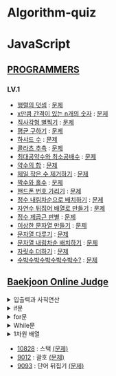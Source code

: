 # Algorithm-quiz
 
# JavaScript
<!-- 2021 연습한거 수정, 깃허브 정리, 깃으로 관리하기, 그 동안 풀었던 문제 업로드. -->
<!-- ## Algorithm-quiz -->
<!-- // This repository is for uploading algorithm quiz I solved. -->
## [PROGRAMMERS](https://programmers.co.kr/learn/challenges?tab=algorithm_practice_kit, "Programmers Link")
### LV.1
* [행렬의 덧셈](https://github.com/Jae-hong-lee/Algorithm/blob/main/JS/Programers/martixsum.js "problem solving") : [문제](https://programmers.co.kr/learn/courses/30/lessons/12950, "Programmers Link")
* [x만큼 간격이 있는 n개의 숫자](https://github.com/Jae-hong-lee/Algorithm/blob/main/JS/Programers/3.js "problem solving") : [문제](https://programmers.co.kr/learn/courses/30/lessons/12954, "Programmers Link")
* [직사각형 별찍기](https://github.com/Jae-hong-lee/Algorithm/blob/main/JS/Programers/star.js "problem solving") : [문제](https://programmers.co.kr/learn/courses/30/lessons/12969, "Programmers Link")
* [평균 구하기](https://github.com/Jae-hong-lee/Algorithm/blob/main/JS/Programers/Average.js "problem solving") : [문제](https://programmers.co.kr/learn/courses/30/lessons/12944?language=javascript, "Programmers Link")
* [하샤드 수](https://github.com/Jae-hong-lee/Algorithm/blob/main/JS/Programers/harshad_num.js "problem solving") : [문제](https://programmers.co.kr/learn/courses/30/lessons/12947?language=javascript, "Programmers Link")
* [콜라츠 추측](https://github.com/Jae-hong-lee/Algorithm/blob/main/JS/Programers/colatz.js "problem solving") : [문제](https://programmers.co.kr/learn/courses/30/lessons/12943?language=javascript, "Programmers Link")
* [최대공약수와 최소공배수](https://github.com/Jae-hong-lee/Algorithm/blob/main/JS/Programers/gcd.js "problem solving") : [문제](https://programmers.co.kr/learn/courses/30/lessons/12940?language=javascript, "Programmers Link")
* [약수의 합](https://github.com/Jae-hong-lee/Algorithm/blob/main/JS/Programers/divisor_sum.js "problem solving") : [문제](https://programmers.co.kr/learn/courses/30/lessons/12928?language=javascript, "Programmers Link")
* [제일 작은 수 제거하기](https://github.com/Jae-hong-lee/Algorithm/blob/main/JS/Programers/min_num_del.js "problem solving") : [문제](https://programmers.co.kr/learn/courses/30/lessons/12935?language=javascript, "Programmers Link")
 * [짝수와 홀수](https://github.com/Jae-hong-lee/Algorithm/blob/main/JS/Programers/Odd_Even.js "problem solving") : [문제](https://programmers.co.kr/learn/courses/30/lessons/12937?language=javascript, "Programmers Link")
 * [핸드폰 번호 가리기](https://github.com/Jae-hong-lee/Algorithm/blob/main/JS/Programers/phonenum.js "problem solving") : [문제](https://programmers.co.kr/learn/courses/30/lessons/12948, "Programmers Link")
 * [정수 내림차순으로 배치하기](https://github.com/Jae-hong-lee/Algorithm/blob/main/JS/Programers/reverse_sort.js "problem solving") : [문제](https://programmers.co.kr/learn/courses/30/lessons/12933?language=javascript, "Programmers Link")
 * [자연수 뒤집어 배열로 만들기](https://github.com/Jae-hong-lee/Algorithm/blob/main/JS/Programers/reversenum.js "problem solving") : [문제](https://programmers.co.kr/learn/courses/30/lessons/12932?language=javascript, "Programmers Link")
 * [정수 제곱근 판별](https://github.com/Jae-hong-lee/Algorithm/blob/main/JS/Programers/root.js "problem solving") : [문제](https://programmers.co.kr/learn/courses/30/lessons/12934?language=javascript, "Programmers Link")
 * [이상한 문자열 만들기](https://github.com/Jae-hong-lee/Algorithm/blob/main/JS/Programers/Strange_str.js "problem solving") : [문제](https://programmers.co.kr/learn/courses/30/lessons/12930?language=javascript, "Programmers Link")
 * [문자열 다루기](https://github.com/Jae-hong-lee/Algorithm/blob/main/JS/Programers/strcon.js "problem solving") : [문제](https://programmers.co.kr/learn/courses/30/lessons/12918?language=javascript, "Programmers Link")
* [문자열 내림차순 배치하기](https://github.com/Jae-hong-lee/Algorithm/blob/main/JS/Programers/strsort.js "problem solving") : [문제](https://programmers.co.kr/learn/courses/30/lessons/12917?language=javascript, "Programmers Link")
 * [자릿수 더하기](https://github.com/Jae-hong-lee/Algorithm/blob/main/JS/Programers/sum.js "problem solving") : [문제](https://programmers.co.kr/learn/courses/30/lessons/12931?language=javascript, "Programmers Link")
* [수박수박수박수박수박수?](https://github.com/Jae-hong-lee/Algorithm/blob/main/JS/Programers/watermalon.js "problem solving") : [문제](https://programmers.co.kr/learn/courses/30/lessons/12922?language=javascript, "Programmers Link")

## [Baekjoon Online Judge](https://www.acmicpc.net)
<details>
<summary>입출력과 사칙연산</summary>
 <a href="https://github.com/Jae-hong-lee/Javascript_Algorithm/blob/main/JS/Backjun/inputs/2557.js">[2557]</a> : <a href = "https://www.acmicpc.net/problem/2557">Hello World! </a> <br>
<a href="https://github.com/Jae-hong-lee/Algorithm/blob/main/JS/Backjun/inputs/1000.js">[1000]</a> : <a href = "https://www.acmicpc.net/problem/1000">A+B </a>
 <br>
<a href="https://github.com/Jae-hong-lee/Javascript_Algorithm/blob/main/JS/Backjun/inputs/1001.js">[1001]</a> : <a href = "https://www.acmicpc.net/problem/1001"> A-B </a> <br>
<a href="https://github.com/Jae-hong-lee/Javascript_Algorithm/blob/main/JS/Backjun/inputs/1008.js">[1008]</a> : <a href = "https://www.acmicpc.net/problem/1008">A/B </a> <br>
<a href="https://github.com/Jae-hong-lee/Javascript_Algorithm/blob/main/JS/Backjun/inputs/10171.js">[10171]</a> : <a href = "https://www.acmicpc.net/problem/10171">고양이 </a> <br>
 <a href="https://github.com/Jae-hong-lee/Javascript_Algorithm/blob/main/JS/Backjun/inputs/10172.js">[10172]</a> : <a href = "https://www.acmicpc.net/problem/10172">개 </a> <br>
 <a href="https://github.com/Jae-hong-lee/Javascript_Algorithm/blob/main/JS/Backjun/inputs/10430.js">[10430]</a> : <a href = "https://www.acmicpc.net/problem/10430">나머지</a> <br>
 <a href="https://github.com/Jae-hong-lee/Javascript_Algorithm/blob/main/JS/Backjun/inputs/10718.js">[10718]</a> : <a href = "https://www.acmicpc.net/problem/10718">We love kriii </a> <br>
 <a href="https://github.com/Jae-hong-lee/Javascript_Algorithm/blob/main/JS/Backjun/inputs/10869.js">[10869]</a> : <a href = "https://www.acmicpc.net/problem/10869">사칙연산</a> <br>
 <a href="https://github.com/Jae-hong-lee/Javascript_Algorithm/blob/main/JS/Backjun/inputs/10926.js">[10926]</a> : <a href = "https://www.acmicpc.net/problem/10926">??! </a> <br>
 <a href="https://github.com/Jae-hong-lee/Javascript_Algorithm/blob/main/JS/Backjun/inputs/10998.js">[10998]</a> : <a href = "https://www.acmicpc.net/problem/10998">A*B </a> <br>
 <a href="https://github.com/Jae-hong-lee/Javascript_Algorithm/blob/main/JS/Backjun/inputs/18108.js">[18108]</a> : <a href = "https://www.acmicpc.net/problem/18108">1998년생인 내가 태국에서는 2541년생?! </a> <br>
 <a href="https://www.acmicpc.net/problem/2588">[2588]</a> : <a href = "https://www.acmicpc.net/problem/2588">곱셈 </a>

 
</details>

<details>
<summary>if문</summary>
 <a href="https://github.com/Jae-hong-lee/Algorithm/blob/main/JS/Backjun/if/2884.js">[2884]</a> : <a href = "https://www.acmicpc.net/problem/2884">알람시계 </a> <br>
 <a href="https://github.com/Jae-hong-lee/Algorithm/blob/main/JS/Backjun/if/2480.js">[2480]</a> : <a href = "https://www.acmicpc.net/problem/2480">주사위 세개</a> <br>
</details>

<details>
 <summary>for문</summary>
  <a href="https://github.com/Jae-hong-lee/Javascript_Algorithm/blob/main/JS/Backjun/for/8393.js">[8393]</a> : <a href = "https://www.acmicpc.net/problem/8393">합</a> <br>
  <a href="https://github.com/Jae-hong-lee/Javascript_Algorithm/blob/main/JS/Backjun/for/2741.js">[2741]</a> : <a href = "https://www.acmicpc.net/problem/2741">N 찍기 </a><br>
  <a href="https://github.com/Jae-hong-lee/Javascript_Algorithm/blob/main/JS/Backjun/for/2742.js">[2742]</a> : <a href = "https://www.acmicpc.net/problem/2742">기찍 N</a><br>
  <a href="https://github.com/Jae-hong-lee/Javascript_Algorithm/blob/main/JS/Backjun/for/2739.js">[2739]</a> : <a href = "https://www.acmicpc.net/problem/2739">구구단</a><br>
  <a href="https://github.com/Jae-hong-lee/Javascript_Algorithm/blob/main/JS/Backjun/for/2438.js">[2438]</a> : <a href = "https://www.acmicpc.net/problem/2438">별 찍기 - 1</a><br>
  <a href="https://github.com/Jae-hong-lee/Javascript_Algorithm/blob/main/JS/Backjun/for/2439.js">[2439]</a> : <a href = "https://www.acmicpc.net/problem/2439">별 찍기 - 2</a><br>
  <a href="https://github.com/Jae-hong-lee/Javascript_Algorithm/blob/main/JS/Backjun/for/10950.js">[10950]</a> : <a href = "https://www.acmicpc.net/problem/10950">A + B - 3</a><br>
</details>
 
<details>
<summary>While문</summary>
<a href="https://github.com/Jae-hong-lee/Javascript_Algorithm/blob/main/JS/Backjun/while/10951.js">[10951]</a> : <a href = "https://www.acmicpc.net/problem/10951">A+B - 4</a><br>
 <a href="https://github.com/Jae-hong-lee/Javascript_Algorithm/blob/main/JS/Backjun/while/10952.js">[10952]</a> : <a href = "https://www.acmicpc.net/problem/10952">A+B - 5</a><br>
<a href="https://github.com/Jae-hong-lee/Javascript_Algorithm/blob/main/JS/Backjun/while/1110.js">[1110]</a> : <a href = "https://www.acmicpc.net/problem/1110">더하기 사이클</a>
</details>


<details>
<summary>1차원 배열</summary>
<a href="https://github.com/Jae-hong-lee/Javascript_study/blob/main/JS/Backjun/array-one/10818.js">[10818]</a> : <a href = "https://www.acmicpc.net/problem/10818">최소, 최대 </a> <br>
 <a href="https://github.com/Jae-hong-lee/Javascript_study/blob/main/JS/Backjun/array-one/1546.js">[1546]</a> : <a href = "https://www.acmicpc.net/problem/1546">평균 </a> <br>
 <a href="https://github.com/Jae-hong-lee/Javascript_study/blob/main/JS/Backjun/array-one/2562.js">[2562]</a> : <a href = "https://www.acmicpc.net/problem/2562">최댓값 </a> <br>
 <a href="https://github.com/Jae-hong-lee/Javascript_study/blob/main/JS/Backjun/array-one/2577.js">[2577]</a> : <a href = "https://www.acmicpc.net/problem/2577">숫자의 개수 </a> <br>
 <a href="https://github.com/Jae-hong-lee/Javascript_study/blob/main/JS/Backjun/array-one/3052.js">[3052]</a> : <a href = "https://www.acmicpc.net/problem/3052">나머지 </a> <br>
 <a href="https://github.com/Jae-hong-lee/Javascript_study/blob/main/JS/Backjun/array-one/8958.js">[8958]</a> : <a href = "https://www.acmicpc.net/problem/8958">OX퀴즈 </a> <br>
<a href="https://github.com/Jae-hong-lee/Javascript_study/blob/main/JS/Backjun/array-one/4344.js">[4344]</a> : <a href = "https://www.acmicpc.net/problem/4344">평균은 넘겠지 </a> <br>

</details>


* [10828](https://github.com/Jae-hong-lee/Javascript_Algorithm/blob/main/JS/Backjun/10828.js) : 스택 [(문제)](https://www.acmicpc.net/problem/10828)
* [9012](https://github.com/Jae-hong-lee/Javascript_Algorithm/blob/main/JS/Backjun/9012.js) : 괄호 [(문제)](https://www.acmicpc.net/problem/9012)
* [9093](https://github.com/Jae-hong-lee/Javascript_Algorithm/blob/main/JS/Backjun/9093.js) : 단어 뒤집기 [(문제)](https://www.acmicpc.net/problem/9093)

 <!-- 토글 생성
<details>
<summary>대제목</summary>
<a href="">[문제번호]</a> : <a href = "">문제 </a> <br>
</details>
 -->
 
 <!-- 프로그래머스 문제 형식 정리 예제 -->
 <!-- * [문제 이름](URL "problem solving") : [문제](URL, "Programmers Link") -->

 <!-- 백준 알고리즘 문제 형식 정리 -->
 <!-- * [문제 번호](URL) : 제목 [(문제)](URL) -->
